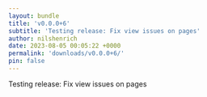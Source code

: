 ```yaml
---
layout: bundle
title: 'v0.0.0+6'
subtitle: 'Testing release: Fix view issues on pages'
author: nilshenrich
date: 2023-08-05 00:05:22 +0000
permalink: 'downloads/v0.0.0+6/'
pin: false
---
```

Testing release: Fix view issues on pages
